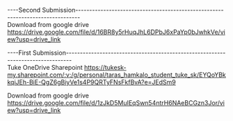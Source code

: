 ----Second Submission-------------------------------------------------------------------------------
<br>
Download from google drive
<br>
https://drive.google.com/file/d/16BR8y5rHuqJhL6DPbJ6xPaYp0bJwhkVe/view?usp=drive_link


----First Submission--------------------------------------------------------------------------------
<br>
Tuke OneDrive Sharepoint
https://tukesk-my.sharepoint.com/:v:/g/personal/taras_hamkalo_student_tuke_sk/EYQoYBkkqiJEh-BiE-QgZ6gBiyVe1s4P9QRTyFNsFkfBvA?e=JEdSm9

Download from google drive
https://drive.google.com/file/d/1zJkD5MuIEqSwn54ntrH6NAeBCGzn3Jor/view?usp=drive_link